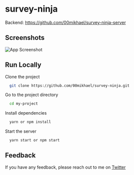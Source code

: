 # survey-ninja

Backend: https://github.com/00mikhael/survey-ninja-server

## Screenshots

![App Screenshot](https://pbs.twimg.com/media/E54GQX_WQAcbHdT?format=jpg&name=large)

## Run Locally

Clone the project

```bash
  git clone https://github.com/00mikhael/survey-ninja.git
```

Go to the project directory

```bash
  cd my-project
```

Install dependencies

```bash
  yarn or npm install
```

Start the server

```bash
  yarn start or npm start
```

## Feedback

If you have any feedback, please reach out to me on [Twitter](https://twitter.com/00mikhael)
